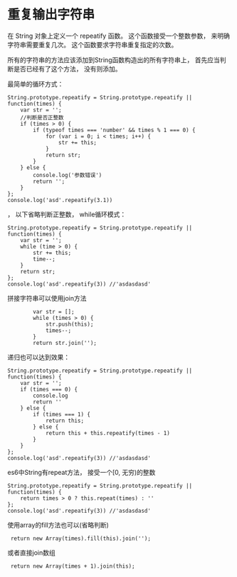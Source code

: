 # 重复输出字符串

在 String 对象上定义一个 repeatify 函数。 这个函数接受一个整数参数， 来明确字符串需要重复几次。 这个函数要求字符串重复指定的次数。 

所有的字符串的方法应该添加到String函数构造出的所有字符串上， 首先应当判断是否已经有了这个方法， 没有则添加。 

最简单的循环方式： 

    String.prototype.repeatify = String.prototype.repeatify || function(times) {
        var str = ''; 
        //判断是否正整数
        if (times > 0) {
            if (typeof times === 'number' && times % 1 === 0) {
                for (var i = 0; i < times; i++) {
                    str += this; 
                }
                return str; 
            }
        } else {
            console.log('参数错误')
            return ''; 
        }
    }; 
    console.log('asd'.repeatify(3.1))

， 以下省略判断正整数， while循环模式： 

    String.prototype.repeatify = String.prototype.repeatify || function(times) {
        var str = ''; 
        while (time > 0) {
            str += this; 
            time--; 
        }
        return str; 
    }; 
    console.log('asd'.repeatify(3)) //'asdasdasd'

拼接字符串可以使用join方法

            var str = []; 
            while (times > 0) {
                str.push(this); 
                times--; 
            }
            return str.join(''); 

递归也可以达到效果： 

    String.prototype.repeatify = String.prototype.repeatify || function(times) {
        var str = ''; 
        if (times === 0) {
            console.log
            return ''
        } else {
            if (times === 1) {
                return this; 
            } else {
                return this + this.repeatify(times - 1)
            }
        }
    }; 
    console.log('asd'.repeatify(3)) //'asdasdasd'

es6中String有repeat方法， 接受一个[0, 无穷)的整数

    String.prototype.repeatify = String.prototype.repeatify || function(times) {
        return times > 0 ? this.repeat(times) : ''
    }; 
    console.log('asd'.repeatify(3)) //'asdasdasd'

使用array的fill方法也可以(省略判断)

     return new Array(times).fill(this).join(''); 

或者直接join数组

     return new Array(times + 1).join(this); 

    